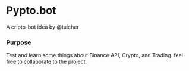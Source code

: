  # Pypto.bot
 A cripto-bot idea by @tuicher
 
 ### Purpose 
 Test and learn some things about Binance API, Crypto, and Trading. feel free to collaborate to the project.
 
 
